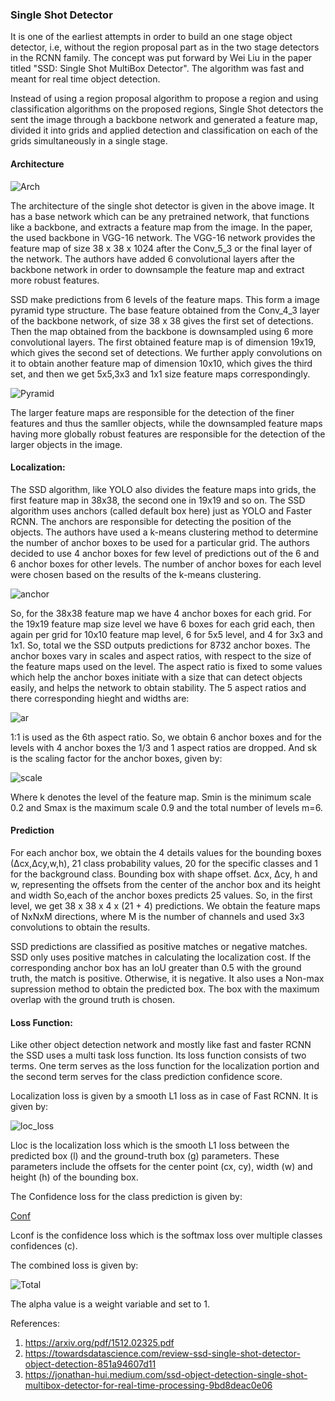 ### Single Shot Detector

It is one of the earliest attempts in order to build an one stage object detector, i.e, without the region proposal part as in the two stage detectors in the RCNN family. The concept was put forward by Wei Liu in the paper titled "SSD: Single Shot MultiBox Detector". The algorithm was fast and meant for real time object detection.

Instead of using a region proposal algorithm to propose a region and using classification algorithms on the proposed regions, Single Shot detectors the sent the image through a backbone network and generated a feature map, divided it into grids and applied detection and classification on each of the grids simultaneously in a single stage.

#### Architecture

![Arch](https://miro.medium.com/max/2464/1*hdSE1UCV7gA7jzfQ03EnWw.png)

The architecture of the single shot detector is given in the above image. It has a base network which can be any pretrained network, that functions like a backbone, and extracts a feature map from the image. In the paper, the used backbone in VGG-16 network. The VGG-16 network provides the feature map of size 38 x 38 x 1024 after the Conv_5_3 or the final layer of the network. The authors have added 6 convolutional layers after the backbone network in order to downsample the feature map and extract more robust features.

SSD make predictions from 6 levels of the feature maps. This form a image pyramid type structure. The base feature obtained from the Conv_4_3 layer of the  backbone network, of size 38 x 38 gives the first set of detections. Then the map obtained from the backbone is downsampled using 6 more convolutional layers. The first obtained feature map is of dimension 19x19, which gives the second set of detections. We further apply convolutions on it to obtain another feature map of dimension 10x10, which gives the third set, and then we get 5x5,3x3 and 1x1 size feature maps correspondingly.

![Pyramid](https://miro.medium.com/max/700/1*sZUWR2XgCAJ6AXM5NXYjNg.png)

The larger feature maps are responsible for the detection of the finer features and thus the samller objects, while the downsampled feature maps having more globally robust features are responsible for the detection of the larger objects in the image. 


#### Localization:

The SSD algorithm, like YOLO also divides the feature maps into grids, the first feature map in 38x38, the second one in 19x19 and so on. The SSD algorithm uses anchors (called default box here) just as YOLO and Faster RCNN. The anchors are responsible for detecting the position of the objects. The authors have used a k-means clustering method to determine the number of anchor boxes to be used for a particular grid. The authors decided to use 4 anchor boxes for few level of predictions out of the 6 and 6 anchor boxes for other levels. The number of anchor boxes for each level were chosen based on the results of the k-means clustering.

![anchor](https://miro.medium.com/max/2400/1*vNaiiFUVwCfzx1znKiFYYw.jpeg)

So, for the 38x38 feature map we have 4 anchor boxes for each grid. For the 19x19 feature map size level we have 6 boxes for each grid each, then again  per grid for 10x10 feature map level, 6 for 5x5 level, and 4 for 3x3 and 1x1. So, total we the SSD outputs predictions for 8732 anchor boxes. The anchor boxes vary in scales and aspect ratios, with respect to the size of the feature maps used on the level. The aspect ratio is fixed to some values which help the anchor boxes initiate with a size that can detect objects easily, and helps the network to obtain stability. The 5 aspect ratios and there corresponding hieght and widths are:  

![ar](https://miro.medium.com/max/558/1*vI4qQt5MRNTtOA1ODyKbEA.png)

1:1 is used as the 6th aspect ratio. So, we obtain 6 anchor boxes and  for the levels with 4 anchor boxes the 1/3 and 1 aspect ratios are dropped. And sk is the scaling factor for the anchor boxes, given by:

![scale](https://miro.medium.com/max/868/1*bX2dGa3mgbO5Fdwv8biQUg.png)

Where k denotes the level of the feature map. Smin is the minimum scale 0.2 and Smax is the maximum scale 0.9 and the total number of levels m=6.

#### Prediction

For each anchor box, we obtain the 4 details values for the bounding boxes (∆cx,∆cy,w,h), 21 class probability values, 20 for the specific classes and 1 for the background class. Bounding box with shape offset. ∆cx, ∆cy, h and w, representing the offsets from the center of the anchor box and its height and width So,each of the anchor boxes predicts 25 values. So, in the first level, we get 38 x 38 x 4 x (21 + 4) predictions. We obtain the feature maps of NxNxM directions, where M is the number of channels and used 3x3 convolutions to obtain the results.   

SSD predictions are classified as positive matches or negative matches. SSD only uses positive matches in calculating the localization cost. If the corresponding anchor box has an IoU greater than 0.5 with the ground truth, the match is positive. Otherwise, it is negative. It also uses a Non-max supression method to obtain the predicted box. The box with the maximum overlap with the ground truth is chosen.

#### Loss Function: 

Like other object detection network and mostly like fast and faster RCNN the SSD uses a multi task loss function. Its loss function consists of two terms. One term serves as the loss function for the localization portion and the second term serves for the class prediction confidence score. 

Localization loss is given by a smooth L1 loss as in case of Fast RCNN. It is given by:

![loc_loss](https://miro.medium.com/max/590/1*yOU4TCmYwLgS06kvcfSWxA.png)

Lloc is the localization loss which is the smooth L1 loss between the predicted box (l) and the ground-truth box (g) parameters. These parameters include the offsets for the center point (cx, cy), width (w) and height (h) of the bounding box.

The Confidence loss for the class prediction is given by:

[Conf](https://miro.medium.com/max/770/1*flNOlxfJj0Pyt1lNZmQaLA.png)

Lconf is the confidence loss which is the softmax loss over multiple classes confidences (c).

The combined loss is given by:

![Total](https://miro.medium.com/max/900/1*vfpARz-ozzpb0jHM8yJ0zA.png)


The alpha value is a weight variable and set to 1.

References:

1. https://arxiv.org/pdf/1512.02325.pdf
2. https://towardsdatascience.com/review-ssd-single-shot-detector-object-detection-851a94607d11
3. https://jonathan-hui.medium.com/ssd-object-detection-single-shot-multibox-detector-for-real-time-processing-9bd8deac0e06










